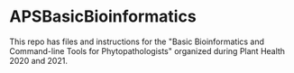# APSBasicBioinformatics
This repo has files and instructions for the "Basic Bioinformatics and Command-line Tools for Phytopathologists" organized during Plant Health 2020 and 2021.
